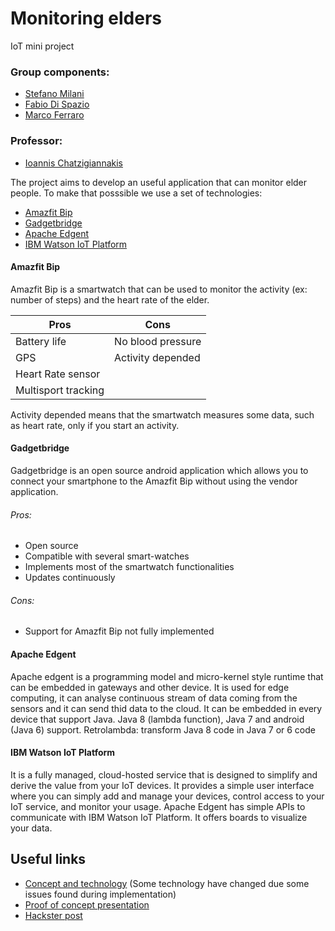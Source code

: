 # Monitoring elders
IoT mini project

### Group components:

+ [Stefano Milani](https://www.linkedin.com/in/stefano-milani-561044181/)
+ [Fabio Di Spazio](https://www.linkedin.com/in/fabio-di-spazio-ba4697182/)
+ [Marco Ferraro](https://www.linkedin.com/in/marco-ferraro-86aa53182/)

### Professor:
+ [Ioannis Chatzigiannakis](https://www.linkedin.com/in/ichatz/)

The project aims to develop an useful application that can monitor elder people.
To make that posssible we use a set of technologies:
+ [Amazfit Bip](https://us.amazfit.com/shop/bip?variant=336750)
+ [Gadgetbridge](https://github.com/Freeyourgadget/Gadgetbridge)
+ [Apache Edgent](http://edgent.apache.org/#home)
+ [IBM Watson IoT Platform](https://internetofthings.ibmcloud.com)

#### Amazfit Bip

Amazfit Bip is a smartwatch that can be used to monitor the activity (ex: number of steps) and the heart rate of the elder.

| Pros                | Cons            |
|---------------------|-----------------|
|Battery life         |No blood pressure|                
|GPS                  |Activity depended|
|Heart Rate sensor    ||
|Multisport tracking  ||

Activity depended means that the smartwatch measures some data, such as heart rate, only if you start an activity. 

#### Gadgetbridge

Gadgetbridge is an open source android application which allows you to connect your smartphone to the Amazfit Bip without using the vendor application.
###### Pros:
* Open source 
* Compatible with several smart-watches 
* Implements most of the smartwatch functionalities 
* Updates continuously 
###### Cons:

* Support for Amazfit Bip not fully implemented

#### Apache Edgent

Apache edgent is a programming model and micro-kernel style runtime that can be embedded in gateways and other device.
It is used for edge computing, it can analyse continuous stream of data coming from the sensors and it can send thid data to the cloud.
It can be embedded in every device that support Java. 
Java 8 (lambda function), Java 7 and android (Java 6) support.
Retrolambda: transform Java 8 code in Java 7 or 6 code

#### IBM Watson IoT Platform

It is a fully managed, cloud-hosted service that is designed to simplify and derive the value from your IoT devices.
It provides a simple user interface where you can simply add and manage your devices, control access to your IoT service, and monitor your usage. 
Apache Edgent has simple APIs to communicate with IBM Watson IoT Platform.
It offers boards to visualize your data.

## Useful links

* [Concept and technology](https://www.slideshare.net/milanistef/monitoring-elders) (Some technology have changed due some issues found during implementation)
* [Proof of concept presentation](https://www.slideshare.net/milanistef/monitoring-elders-proof-of-concept-140165570)
* [Hackster post](https://www.hackster.io/151977/monitoring-elders-physical-state-remotely-with-iot-tech-c2da2e)



